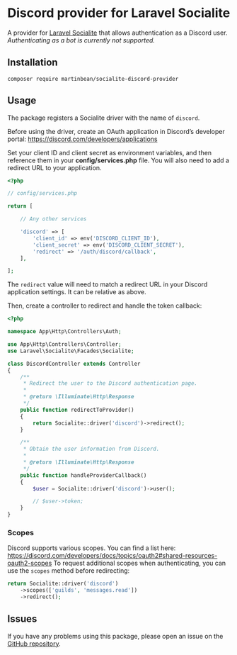 # Discord provider for Laravel Socialite
A provider for [Laravel Socialite][1] that allows authentication as a Discord user.
_Authenticating as a bot is currently not supported._

## Installation
```
composer require martinbean/socialite-discord-provider
```

## Usage
The package registers a Socialite driver with the name of `discord`.

Before using the driver, create an OAuth application in Discord’s developer portal:
https://discord.com/developers/applications

Set your client ID and client secret as environment variables, and then reference them in your **config/services.php** file.
You will also need to add a redirect URL to your application.

```php
<?php

// config/services.php

return [

    // Any other services

    'discord' => [
        'client_id' => env('DISCORD_CLIENT_ID'),
        'client_secret' => env('DISCORD_CLIENT_SECRET'),
        'redirect' => '/auth/discord/callback',
    ],

];
```

The `redirect` value will need to match a redirect URL in your Discord application settings. It can be relative as above.

Then, create a controller to redirect and handle the token callback:

```php
<?php

namespace App\Http\Controllers\Auth;

use App\Http\Controllers\Controller;
use Laravel\Socialite\Facades\Socialite;

class DiscordController extends Controller
{
    /**
     * Redirect the user to the Discord authentication page.
     *
     * @return \Illuminate\Http\Response
     */
    public function redirectToProvider()
    {
        return Socialite::driver('discord')->redirect();
    }

    /**
     * Obtain the user information from Discord.
     *
     * @return \Illuminate\Http\Response
     */
    public function handleProviderCallback()
    {
        $user = Socialite::driver('discord')->user();

        // $user->token;
    }
}
```

### Scopes
Discord supports various scopes. You can find a list here: https://discord.com/developers/docs/topics/oauth2#shared-resources-oauth2-scopes
To request additional scopes when authenticating, you can use the `scopes` method before redirecting:

```php
return Socialite::driver('discord')
    ->scopes(['guilds', 'messages.read'])
    ->redirect();
```

## Issues
If you have any problems using this package, please open an issue on the [GitHub repository][2].

[1]: https://laravel.com/docs/master/socialite
[2]: https://github.com/martinbean/socialite-discord-provider
